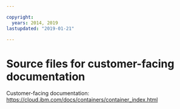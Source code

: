 ```yaml
---

copyright:
  years: 2014, 2019
lastupdated: "2019-01-21"

---
```



# Source files for customer-facing documentation

Customer-facing documentation: https://cloud.ibm.com/docs/containers/container_index.html


